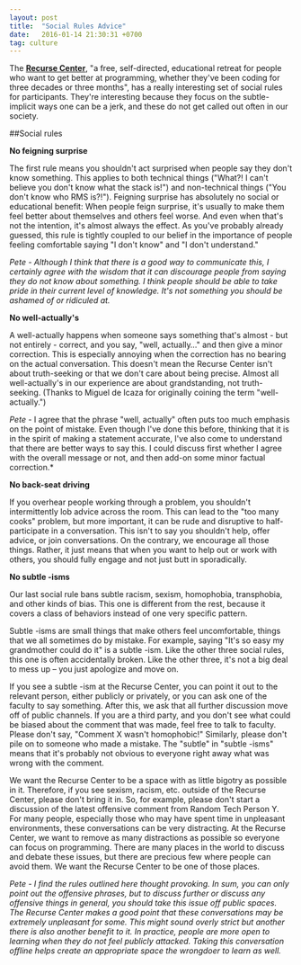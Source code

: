 ```yaml
---
layout: post
title:  "Social Rules Advice"
date:   2016-01-14 21:30:31 +0700
tag: culture
---
```


The **[Recurse Center][recurse]**, "a free, self-directed, educational retreat for people who want to get better at programming, whether they've been coding for three decades or three months", has a really interesting set of social rules for participants. They're interesting because they focus on the subtle-implicit ways one can be a jerk, and these do not get called out often in our society. 

##Social rules

**No feigning surprise**

The first rule means you shouldn't act surprised when people say they don't know something. This applies to both technical things ("What?! I can't believe you don't know what the stack is!") and non-technical things ("You don't know who RMS is?!"). Feigning surprise has absolutely no social or educational benefit: When people feign surprise, it's usually to make them feel better about themselves and others feel worse. And even when that's not the intention, it's almost always the effect. As you've probably already guessed, this rule is tightly coupled to our belief in the importance of people feeling comfortable saying "I don't know" and "I don't understand."

*Pete - Although I think that there is a good way to communicate this, I certainly agree with the wisdom that it can discourage people from saying they do not know about something. I think people should be able to take pride in their current level of knowledge. It's not something you should be ashamed of or ridiculed at.*

**No well-actually's**

A well-actually happens when someone says something that's almost - but not entirely - correct, and you say, "well, actually…" and then give a minor correction. This is especially annoying when the correction has no bearing on the actual conversation. This doesn't mean the Recurse Center isn't about truth-seeking or that we don't care about being precise. Almost all well-actually's in our experience are about grandstanding, not truth-seeking. (Thanks to Miguel de Icaza for originally coining the term "well-actually.")

*Pete* - I agree that the phrase "well, actually" often puts too much emphasis on the point of mistake. Even though I've done this before, thinking that it is in the spirit of making a statement accurate, I've also come to understand that there are better ways to say this. I could discuss first whether I agree with the overall message or not, and then add-on some minor factual correction.*

**No back-seat driving**

If you overhear people working through a problem, you shouldn't intermittently lob advice across the room. This can lead to the "too many cooks" problem, but more important, it can be rude and disruptive to half-participate in a conversation. This isn't to say you shouldn't help, offer advice, or join conversations. On the contrary, we encourage all those things. Rather, it just means that when you want to help out or work with others, you should fully engage and not just butt in sporadically.

**No subtle -isms**

Our last social rule bans subtle racism, sexism, homophobia, transphobia, and other kinds of bias. This one is different from the rest, because it covers a class of behaviors instead of one very specific pattern.

Subtle -isms are small things that make others feel uncomfortable, things that we all sometimes do by mistake. For example, saying "It's so easy my grandmother could do it" is a subtle -ism. Like the other three social rules, this one is often accidentally broken. Like the other three, it's not a big deal to mess up – you just apologize and move on.

If you see a subtle -ism at the Recurse Center, you can point it out to the relevant person, either publicly or privately, or you can ask one of the faculty to say something. After this, we ask that all further discussion move off of public channels. If you are a third party, and you don't see what could be biased about the comment that was made, feel free to talk to faculty. Please don't say, "Comment X wasn't homophobic!" Similarly, please don't pile on to someone who made a mistake. The "subtle" in "subtle -isms" means that it's probably not obvious to everyone right away what was wrong with the comment.

We want the Recurse Center to be a space with as little bigotry as possible in it. Therefore, if you see sexism, racism, etc. outside of the Recurse Center, please don't bring it in. So, for example, please don't start a discussion of the latest offensive comment from Random Tech Person Y. For many people, especially those who may have spent time in unpleasant environments, these conversations can be very distracting. At the Recurse Center, we want to remove as many distractions as possible so everyone can focus on programming. There are many places in the world to discuss and debate these issues, but there are precious few where people can avoid them. We want the Recurse Center to be one of those places.

*Pete - I find the rules outlined here thought provoking. In sum, you can only point out the offensive phrases, but to discuss further or discuss any offensive things in general, you should take this issue off public spaces. The Recurse Center makes a good point that these conversations may be extremely unpleasant for some. This might sound overly strict but another there is also another benefit to it. In practice, people are more open to learning when they do not feel publicly attacked. Taking this conversation offline helps create an appropriate space the wrongdoer to learn as well.*

[recurse]: https://www.recurse.com/